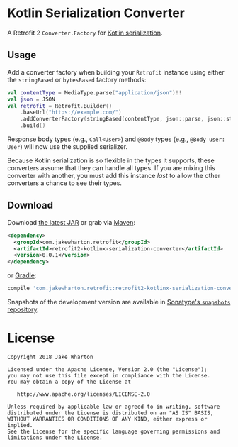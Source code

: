 Kotlin Serialization Converter
==============================

A Retrofit 2 `Converter.Factory` for [Kotlin serialization][1].


Usage
-----

Add a converter factory when building your `Retrofit` instance using either the
`stringBased` or `bytesBased` factory methods:
```kotlin
val contentType = MediaType.parse("application/json")!!
val json = JSON
val retrofit = Retrofit.Builder()
    .baseUrl("https://example.com/")
    .addConverterFactory(stringBased(contentType, json::parse, json::stringify))
    .build()
```

Response body types (e.g., `Call<User>`) and `@Body` types (e.g., `@Body user: User`) will now use
the supplied serializer.

Because Kotlin serialization is so flexible in the types it supports, these converters assume
that they can handle all types. If you are mixing this converter with another, you must add this
instance _last_ to allow the other converters a chance to see their types.


Download
--------

Download [the latest JAR][2] or grab via [Maven][3]:
```xml
<dependency>
  <groupId>com.jakewharton.retrofit</groupId>
  <artifactId>retrofit2-kotlinx-serialization-converter</artifactId>
  <version>0.0.1</version>
</dependency>
```
or [Gradle][3]:
```groovy
compile 'com.jakewharton.retrofit:retrofit2-kotlinx-serialization-converter:0.0.1'
```

Snapshots of the development version are available in [Sonatype's `snapshots` repository][snap].


License
=======

    Copyright 2018 Jake Wharton

    Licensed under the Apache License, Version 2.0 (the "License");
    you may not use this file except in compliance with the License.
    You may obtain a copy of the License at

       http://www.apache.org/licenses/LICENSE-2.0

    Unless required by applicable law or agreed to in writing, software
    distributed under the License is distributed on an "AS IS" BASIS,
    WITHOUT WARRANTIES OR CONDITIONS OF ANY KIND, either express or implied.
    See the License for the specific language governing permissions and
    limitations under the License.




 [1]: https://github.com/Kotlin/kotlinx.serialization/
 [2]: https://search.maven.org/remote_content?g=com.squareup.retrofit2&a=adapter-kotlin-coroutines-experimental&v=LATEST
 [3]: http://search.maven.org/#search%7Cga%7C1%7Cg%3A%22com.squareup.retrofit2%22%20a%3A%22adapter-kotlin-coroutines-experimental%22
 [snap]: https://oss.sonatype.org/content/repositories/snapshots/
